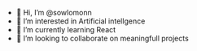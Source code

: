 - 👋 Hi, I’m @sowlomonn
- 👀 I’m interested in Artificial intellgence
- 🌱 I’m currently learning React
- 💞️ I’m looking to collaborate on meaningfull projects

<!---
sowlomonn/sowlomonn is a ✨ special ✨ repository because its `README.md` (this file) appears on your GitHub profile.
You can click the Preview link to take a look at your changes.
--->
